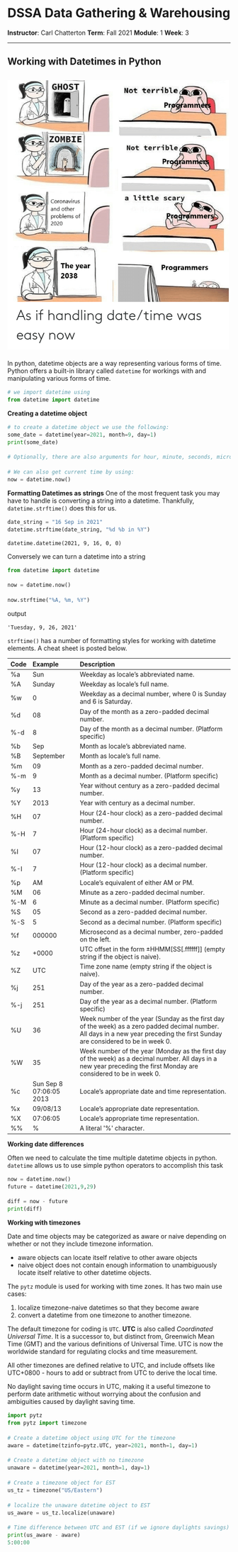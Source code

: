 # DSSA Data Gathering & Warehousing
**Instructor**: Carl Chatterton
**Term**: Fall 2021
**Module**: 1
**Week**: 3

---
## Working with Datetimes in Python

![img](/assets/img/2038.png)
---

In python, datetime objects are a way representing various forms of time. Python offers a built-in library called `datetime` for workings with and manipulating various forms of time.

```python
# we import datetime using 
from datetime import datetime
```

__Creating a datetime object__
```python
# to create a datetime object we use the following:
some_date = datetime(year=2021, month=9, day=1)
print(some_date)

# Optionally, there are also arguments for hour, minute, seconds, microseconds and timezone info

# We can also get current time by using:
now = datetime.now()
```

__Formatting Datetimes as strings__
One of the most frequent task you may have to handle is converting a string into a datetime. Thankfully, `datetime.strftime()` does this for us.

```python
date_string = "16 Sep in 2021"
datetime.strftime(date_string, "%d %b in %Y")
```
```
datetime.datetime(2021, 9, 16, 0, 0)
```

Conversely we can turn a datetime into a string
```python
from datetime import datetime

now = datetime.now()

now.strftime("%A, %m, %Y")
```
output
```
'Tuesday, 9, 26, 2021'
```

`strftime()` has a number of formatting styles for working with datetime elements. A cheat sheet is posted below. 

|Code|Example|Description|
|:----|:----|:----|
|%a|Sun|Weekday as locale’s abbreviated name.|
|%A|Sunday|Weekday as locale’s full name.|
|%w|0|Weekday as a decimal number, where 0 is Sunday and 6 is Saturday.|
|%d|08|Day of the month as a zero-padded decimal number.|
|%-d|8|Day of the month as a decimal number. (Platform specific)|
|%b|Sep|Month as locale’s abbreviated name.|
|%B|September|Month as locale’s full name.|
|%m|09|Month as a zero-padded decimal number.|
|%-m|9|Month as a decimal number. (Platform specific)|
|%y|13|Year without century as a zero-padded decimal number.|
|%Y|2013|Year with century as a decimal number.|
|%H|07|Hour (24-hour clock) as a zero-padded decimal number.|
|%-H|7|Hour (24-hour clock) as a decimal number. (Platform specific)|
|%I|07|Hour (12-hour clock) as a zero-padded decimal number.|
|%-I|7|Hour (12-hour clock) as a decimal number. (Platform specific)|
|%p|AM|Locale’s equivalent of either AM or PM.|
|%M|06|Minute as a zero-padded decimal number.|
|%-M|6|Minute as a decimal number. (Platform specific)|
|%S|05|Second as a zero-padded decimal number.|
|%-S|5|Second as a decimal number. (Platform specific)|
|%f|000000|Microsecond as a decimal number, zero-padded on the left.|
|%z|+0000|UTC offset in the form ±HHMM[SS[.ffffff]] (empty string if the object is naive).|
|%Z|UTC|Time zone name (empty string if the object is naive).|
|%j|251|Day of the year as a zero-padded decimal number.|
|%-j|251|Day of the year as a decimal number. (Platform specific)|
|%U|36|Week number of the year (Sunday as the first day of the week) as a zero padded decimal number. All days in a new year preceding the first Sunday are considered to be in week 0.|
|%W|35|Week number of the year (Monday as the first day of the week) as a decimal number. All days in a new year preceding the first Monday are considered to be in week 0.|
|%c|Sun Sep 8 07:06:05 2013|Locale’s appropriate date and time representation.|
|%x|09/08/13|Locale’s appropriate date representation.|
|%X|07:06:05|Locale’s appropriate time representation.|
|%%|%|A literal '%' character.|


__Working date differences__

Often we need to calculate the time multiple datetime objects in python. `datetime` allows us to use simple python operators to accomplish this task

```python
now = datetime.now()
future = datetime(2021,9,29)

diff = now - future
print(diff)
```

__Working with timezones__

Date and time objects may be categorized as aware or naive depending on whether or not they include timezone information.
* aware objects can locate itself relative to other aware objects
* naive object does not contain enough information to unambiguously locate itself relative to other datetime objects. 

The `pytz` module is used for working with time zones. It has two main use cases: 
1. localize timezone-naive datetimes so that they become aware
1. convert a datetime from one timezone to another timezone.

The default timezone for coding is `UTC`. __UTC__ is also called _Coordinated Universal Time_. It is a successor to, but distinct from, Greenwich Mean Time (GMT) and the various definitions of Universal Time. UTC is now the worldwide standard for regulating clocks and time measurement.

All other timezones are defined relative to UTC, and include offsets like UTC+0800 - hours to add or subtract from UTC to derive the local time. 

No daylight saving time occurs in UTC, making it a useful timezone to perform date arithmetic without worrying about the confusion and ambiguities caused by daylight saving time.

```python
import pytz
from pytz import timezone

# Create a datetime object using UTC for the timezone
aware = datetime(tzinfo=pytz.UTC, year=2021, month=1, day=1)

# Create a datetime object with no timezone
unaware = datetime(year=2021, month=1, day=1)

# Create a timezone object for EST
us_tz = timezone("US/Eastern")

# localize the unaware datetime object to EST 
us_aware = us_tz.localize(unaware)

# Time difference between UTC and EST (if we ignore daylights savings)
print(us_aware - aware)
5:00:00

```